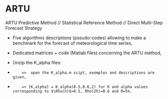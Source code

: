 # ARTU
ARTU Predictive Method // Statistical Reference Method // Direct  Multi-Step  Forecast Strategy

- Five algorithms descriptions (pseudo-codes) allowing to make a benchmark for the forecast of meteorological time series,

- Dedicated matrices + code (Matlab files) concerning the ARTU method,

- Unzip the K_alpha files: 
-         =>  open the K_alpha.m scipt, exemples and descriptions are given, 
-         => [K,alpha] = K_alpha(0.5,0.6,2) for K and alpha values corresponding to $\Rho(h)$=0.5, Rho(2h)=0.6 and R=5%.

